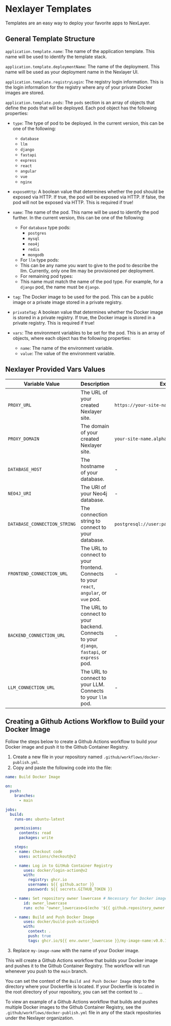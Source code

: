 # Nexlayer Templates
Templates are an easy way to deploy your favorite apps to NexLayer. 

## General Template Structure

`application.template.name`: The name of the application template. This name will be used to identify the template stack.

`application.template.deploymentName`: The name of the deployment. This name will be used as your deployment name in the Nexlayer UI.

`application.template.registryLogin`: The registry login information. This is the login information for the registry where any of your private Docker images are stored.

`application.template.pods`: The `pods` section is an array of objects that define the pods that will be deployed. Each pod object has the following properties:

- `type`: The type of pod to be deployed.  In the current version, this can be one of the following:
  - `database`
  - `llm`
  - `django`
  - `fastapi`
  - `express`
  - `react`
  - `angular`
  - `vue`
  - `nginx`

- `exposeHttp`: A boolean value that determines whether the pod should be exposed via HTTP. If true, the pod will be exposed via HTTP. If false, the pod will not be exposed via HTTP. This is required if true!

- `name`: The name of the pod. This name will be used to identify the pod further.  In the current version, this can be one of the following:
	- For `database` type pods:
		- `postgres`
		- `mysql`
		- `neo4j`
		- `redis`
		- `mongodb`
   - For `llm` type pods:
	- This can be any name you want to give to the pod to describe the llm.  Currently, only one llm may be provisioned per deployment.
   - For remaining pod types:
	- This name must match the name of the pod type.  For example, for a `django` pod, the name must be `django`.

- `tag`: The Docker image to be used for the pod. This can be a public image or a private image stored in a private registry.

- `privateTag`: A boolean value that determines whether the Docker image is stored in a private registry. If true, the Docker image is stored in a private registry.  This is required if true!

- `vars`: The environment variables to be set for the pod. This is an array of objects, where each object has the following properties:
  - `name`: The name of the environment variable.
  - `value`: The value of the environment variable.

## Nexlayer Provided Vars Values

| Variable Value             | Description                                                                                  | Example                                           |
|----------------------------|----------------------------------------------------------------------------------------------|---------------------------------------------------|
| `PROXY_URL`                | The URL of your created Nexlayer site.                                                      | `https://your-site-name.alpha.nexlayer.ai`       |
| `PROXY_DOMAIN`             | The domain of your created Nexlayer site.                                                   | `your-site-name.alpha.nexlayer.ai`              |
| `DATABASE_HOST`            | The hostname of your database.                                                              | -                                                 |
| `NEO4J_URI`                | The URI of your Neo4j database.                                                             | -                                                 |
| `DATABASE_CONNECTION_STRING` | The connection string to connect to your database.                                          | `postgresql://user:password@host:port/dbname`    |
| `FRONTEND_CONNECTION_URL`  | The URL to connect to your frontend. Connects to your `react`, `angular`, or `vue` pod.     | -                                                 |
| `BACKEND_CONNECTION_URL`   | The URL to connect to your backend. Connects to your `django`, `fastapi`, or `express` pod. | -                                                 |
| `LLM_CONNECTION_URL`       | The URL to connect to your LLM. Connects to your `llm` pod.                                 | -                                                 |


## Creating a Github Actions Workflow to Build your Docker Image

Follow the steps below to create a Github Actions workflow to build your Docker image and push it to the Github Container Registry.

1. Create a new file in your repository named `.github/workflows/docker-publish.yml`.
2. Copy and paste the following code into the file:

```yaml
name: Build Docker Image

on:
  push:
	branches:
	  - main

jobs:
  build:
	runs-on: ubuntu-latest

	permissions:
      contents: read
      packages: write

	steps:
	- name: Checkout code
	  uses: actions/checkout@v2

	- name: Log in to GitHub Container Registry
        uses: docker/login-action@v2
        with:
          registry: ghcr.io
          username: ${{ github.actor }}
          password: ${{ secrets.GITHUB_TOKEN }}

	- name: Set repository owner lowercase # Necessary for Docker image tagging
        id: owner_lowercase
        run: echo "owner_lowercase=$(echo '${{ github.repository_owner }}' | tr '[:upper:]' '[:lower:]')" >> $GITHUB_ENV

	- name: Build and Push Docker Image
        uses: docker/build-push-action@v5
        with:
          context: .
          push: true
          tags: ghcr.io/${{ env.owner_lowercase }}/my-image-name:v0.0.1
```

3. Replace `my-image-name` with the name of your Docker image.

This will create a Github Actions workflow that builds your Docker image and pushes it to the Github Container Registry. The workflow will run whenever you push to the `main` branch.

You can set the context of the `Build and Push Docker Image` step to the directory where your Dockerfile is located. If your Dockerfile is located in the root directory of your repository, you can set the context to `.`.

To view an example of a Github Actions workflow that builds and pushes multiple Docker images to the Github Container Registry, see the `.github/workflows/docker-publish.yml` file in any of the stack repositories under the Nexlayer organization.

